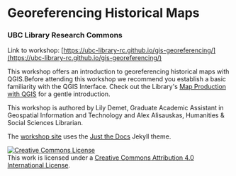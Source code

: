 # Georeferencing Historical Maps
### UBC Library Research Commons


Link to workshop: [https://ubc-library-rc.github.io/gis-georeferencing/](https://ubc-library-rc.github.io/gis-georeferencing/)
<br>

This workshop offers an introduction to georeferencing historical maps with QGIS.Before attending this workshop we recommend you establish a basic familiarity with the QGIS Interface. Check out the Library's [Map Production with QGIS](https://ubc-library-rc.github.io/gis-intro-qgis/) for a gentle introduction. 
       

This workshop is authored by Lily Demet, Graduate Academic Assistant in Geospatial Information and Technology and Alex Alisauskas, Humanities & Social Sciences Librarian.

The [workshop site](https://ubc-library-rc.github.io/gis-georeferencing/) uses the [Just the Docs](https://github.com/pmarsceill/just-the-docs) Jekyll theme.    


<a rel="license" href="http://creativecommons.org/licenses/by/4.0/"><img alt="Creative Commons License" style="border-width:0" src="https://i.creativecommons.org/l/by/4.0/88x31.png" /></a><br />This work is licensed under a <a rel="license" href="http://creativecommons.org/licenses/by/4.0/">Creative Commons Attribution 4.0 International License</a>.


